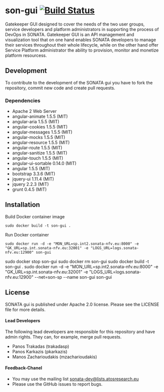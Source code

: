 # son-gui  [![Build Status](http://jenkins.sonata-nfv.eu/buildStatus/icon?job=son-gui)](http://jenkins.sonata-nfv.eu/job/son-gui) 

Gatekeeper GUI designed to cover the needs of the two user groups, service developers and platform administrators in supporting the process of DevOps in SONATA. Gatekeeper GUI is an API management and visualization tool that on one hand enables SONATA developers to manage their services throughout their whole lifecycle, while on the other hand offer Service Platform administrator the ability to provision, monitor and monetize platform resourcess.

## Development
To contribute to the development of the SONATA gui you have to fork the repository, commit new code and create pull requests.

### Dependencies

 * Apache 2 Web Server
 * angular-animate  1.5.5 (MIT)
 * angular-aria 1.5.5 (MIT)
 * angular-cookies 1.5.5 (MIT)
 * angular-messages 1.5.5 (MIT)
 * angular-mocks 1.5.5 (MIT)
 * angular-resource 1.5.5 (MIT)
 * angular-route 1.5.5 (MIT)
 * angular-sanitize 1.5.5 (MIT)
 * angular-touch 1.5.5 (MIT)
 * angular-ui-sortable 0.14.0 (MIT)
 * angular 1.5.5 (MIT)
 * bootstrap 3.3.6 (MIT)
 * jquery-ui 1.11.4 (MIT)
 * jquery 2.2.3 (MIT)
 * grunt 0.4.5 (MIT)


## Installation

Build Docker container image 
```
sudo docker build -t son-gui .
```

Run Docker container
```
sudo docker run -d -e "MON_URL=sp.int2.sonata-nfv.eu:8000" -e "GK_URL=sp.int.sonata-nfv.eu:32001" -e "LOGS_URL=logs.sonata-nfv.eu:12900" son-gui
```
sudo docker stop  son-gui
sudo docker rm son-gui
sudo docker build -t son-gui .
sudo docker run -d -e "MON_URL=sp.int2.sonata-nfv.eu:8000" -e "GK_URL=sp.int.sonata-nfv.eu:32001" -e "LOGS_URL=logs.sonata-nfv.eu:12900" --net=son-sp --name son-gui son-gui

## License
SONATA gui is published under Apache 2.0 license. Please see the LICENSE file for more details.


#### Lead Developers
The following lead developers are responsible for this repository and have admin rights. They can, for example, merge pull requests.

 * Panos Trakadas  		(trakadasp)
 * Panos Karkazis  		(pkarkazis)
 * Manos Zacharioudakis (mzacharioudakis)


#### Feedback-Chanel
* You may use the mailing list sonata-dev@lists.atosresearch.eu
* Please use the GitHub issues to report bugs.
